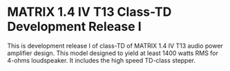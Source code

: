 # MATRIX 1.4 IV T13 Class-TD Development Release I

This is development release I of class-TD of MATRIX 1.4 IV T13 audio power
amplifier design. This model designed to yield at least 1400 watts RMS for
4-ohms loudspeaker. It includes the high speed TD-class stepper.


